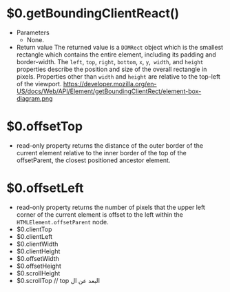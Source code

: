 
# $0.getBoundingClientReact()
   * Parameters 
       - None.
   * Return value
The returned value is a ```DOMRect``` object which is the smallest rectangle which contains the entire element, including its padding and border-width. The ```left```, ```top```, ```right```, ```bottom```, ```x```, ```y```,``` width```, and ```height``` properties describe the position and size of the overall rectangle in pixels. Properties other than ```width``` and ```height``` are relative to the top-left 
of the viewport.
https://developer.mozilla.org/en-US/docs/Web/API/Element/getBoundingClientRect/element-box-diagram.png

#  $0.offsetTop
   * read-only property returns the distance of the outer border of the current element relative to the inner border of the top of the offsetParent, the closest positioned ancestor element.
# $0.offsetLeft
   * read-only property returns the number of pixels that the upper left corner of the current element is offset to the left within the ```HTMLElement.offsetParent``` node.
* $0.clientTop 
* $0.clientLeft 
* $0.clientWidth 
* $0.clientHeight 
* $0.offsetWidth 
* $0.offsetHeight
* $0.scrollHeight 
* $0.scrollTop // top البعد عن ال